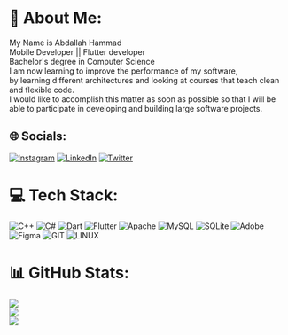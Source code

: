 # 💫 About Me:
My Name is Abdallah Hammad<br>Mobile Developer || Flutter developer<br>Bachelor's degree in Computer Science<br>I am now learning to improve the performance of my software,<br>by learning different architectures and looking at courses that teach clean and flexible code.<br>I would like to accomplish this matter as soon as possible so that I will be able to participate in developing and building large software projects.


## 🌐 Socials:
[![Instagram](https://img.shields.io/badge/Instagram-%23E4405F.svg?logo=Instagram&logoColor=white)](https://instagram.com/abdallah_hammad24) [![LinkedIn](https://img.shields.io/badge/LinkedIn-%230077B5.svg?logo=linkedin&logoColor=white)](https://linkedin.com/in/abdallah22) [![Twitter](https://img.shields.io/badge/Twitter-%231DA1F2.svg?logo=Twitter&logoColor=white)](https://twitter.com/abdalla86556981) 

# 💻 Tech Stack:
![C++](https://img.shields.io/badge/c++-%2300599C.svg?style=for-the-badge&logo=c%2B%2B&logoColor=white) ![C#](https://img.shields.io/badge/c%23-%23239120.svg?style=for-the-badge&logo=c-sharp&logoColor=white) ![Dart](https://img.shields.io/badge/dart-%230175C2.svg?style=for-the-badge&logo=dart&logoColor=white) ![Flutter](https://img.shields.io/badge/Flutter-%2302569B.svg?style=for-the-badge&logo=Flutter&logoColor=white) ![Apache](https://img.shields.io/badge/apache-%23D42029.svg?style=for-the-badge&logo=apache&logoColor=white) ![MySQL](https://img.shields.io/badge/mysql-%2300000f.svg?style=for-the-badge&logo=mysql&logoColor=white) ![SQLite](https://img.shields.io/badge/sqlite-%2307405e.svg?style=for-the-badge&logo=sqlite&logoColor=white) ![Adobe](https://img.shields.io/badge/adobe-%23FF0000.svg?style=for-the-badge&logo=adobe&logoColor=white) ![Figma](https://img.shields.io/badge/figma-%23F24E1E.svg?style=for-the-badge&logo=figma&logoColor=white) ![GIT](https://img.shields.io/badge/Git-fc6d26?style=for-the-badge&logo=git&logoColor=white) ![LINUX](https://img.shields.io/badge/Linux-FCC624?style=for-the-badge&logo=linux&logoColor=black)
# 📊 GitHub Stats:
![](https://github-readme-stats.vercel.app/api?username=AbdallahHammad22&theme=city_light&hide_border=true&include_all_commits=false&count_private=false)<br/>
![](https://github-readme-streak-stats.herokuapp.com/?user=AbdallahHammad22&theme=city_light&hide_border=true)<br/>
![](https://github-readme-stats.vercel.app/api/top-langs/?username=AbdallahHammad22&theme=city_light&hide_border=true&include_all_commits=false&count_private=false&layout=compact)

<!-- Proudly created with GPRM ( https://gprm.itsvg.in ) -->
